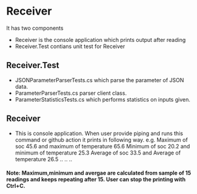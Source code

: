 # Receiver

It has two components

- Receiver is the console application which prints output after reading
- Receiver.Test contians unit test for Receiver


## Receiver.Test

- JSONParameterParserTests.cs which parse the parameter of JSON data.
- ParameterParserTests.cs parser client class.
- ParameterStatisticsTests.cs which performs statistics on inputs given.

## Receiver

- This is console application. When user provide piping and runs this command or github action it prints in following way.
e.g.
Maximum of soc 45.6 and maximum of temperature 65.6
Minimum of soc 20.2 and minimum of temperature 25.3
Average of soc 33.5 and Average of temperature 26.5
..
..
..



#### Note: Maximum,minimum and avergae are calculated from sample of 15 readings and keeps repeating after 15. User can stop the printing with Ctrl+C.